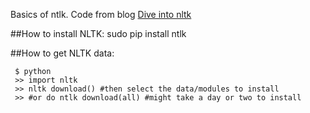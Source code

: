 Basics of ntlk.
Code from blog [Dive into nltk](http://textminingonline.com/dive-into-nltk-part-i-getting-started-with-nltk)

##How to install NLTK:
sudo pip install ntlk

##How to get NLTK data:
```
 $ python
 >> import nltk
 >> nltk download() #then select the data/modules to install
 >> #or do ntlk download(all) #might take a day or two to install
```
